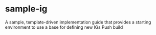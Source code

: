 # sample-ig
A sample, template-driven implementation guide that provides a starting environment to use a base for defining new IGs
Push build   

